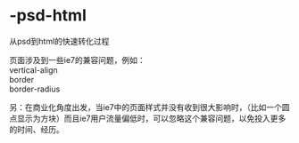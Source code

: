 # -psd-html
从psd到html的快速转化过程

页面涉及到一些ie7的兼容问题，例如：  
  vertical-align  
  border  
  border-radius  
  
另：在商业化角度出发，当ie7中的页面样式并没有收到很大影响时，（比如一个圆点显示为方块）而且ie7用户流量偏低时，可以忽略这个兼容问题，以免投入更多的时间、经历。
